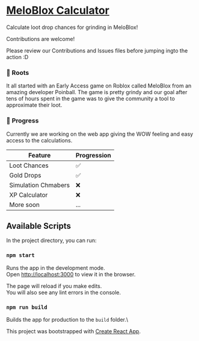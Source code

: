 # [MeloBlox Calculator](https://tacheometry.github.io/meloblox-calculator)

Calculate loot drop chances for grinding in MeloBlox!

Contributions are welcome!

Please review our Contributions and Issues files before jumping ingto the action :D


### 🌱 Roots

It all started with an Early Access game on Roblox called MeloBlox from an amazing developer Poinball. The game is pretty grindy and our goal after tens of hours spent in the game was to give the community a tool to approximate their loot.


### 🌳 __Progress__

Currently we are working on the web app giving the WOW feeling and easy access to the calculations.

| Feature | Progression        |
| ------- | ------------------ |
| Loot Chances | ✅ |
| Gold Drops | ✅ |
| Simulation Chmabers | :x: |
| XP Calculator | :x: |
| More soon | ... |



## Available Scripts

In the project directory, you can run:

### `npm start`

Runs the app in the development mode.\
Open [http://localhost:3000](http://localhost:3000) to view it in the browser.

The page will reload if you make edits.\
You will also see any lint errors in the console.
### `npm run build`

Builds the app for production to the `build` folder.\

This project was bootstrapped with [Create React App](https://github.com/facebook/create-react-app).
